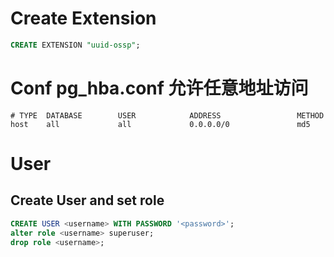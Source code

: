 # Create Extension
```sql
CREATE EXTENSION "uuid-ossp";
```

# Conf pg_hba.conf 允许任意地址访问
```text
# TYPE  DATABASE        USER            ADDRESS                 METHOD
host    all             all             0.0.0.0/0               md5
```

# User
## Create User and set role
```sql
CREATE USER <username> WITH PASSWORD '<password>';
alter role <username> superuser;
drop role <username>;
```